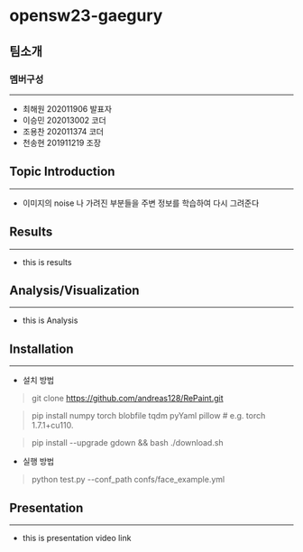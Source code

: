 # opensw23-gaegury  
## 팀소개  
### 멤버구성  
---
- 최해원 202011906 발표자  
- 이승민 202013002 코더  
- 조용찬 202011374 코더  
- 천송현 201911219 조장  


## Topic Introduction  
---
- 이미지의 noise 나 가려진 부분들을 주변 정보를 학습하여 다시 그려준다   
## Results  
---  
- this is results  


## Analysis/Visualization    
---  
- this is Analysis  


## Installation  
---
- 설치 방법

> git clone https://github.com/andreas128/RePaint.git
  
> pip install numpy torch blobfile tqdm pyYaml pillow    # e.g. torch 1.7.1+cu110.  

> pip install --upgrade gdown && bash ./download.sh  

- 실행 방법   

> python test.py --conf_path confs/face_example.yml  


## Presentation  
---  
- this is presentation video link  
